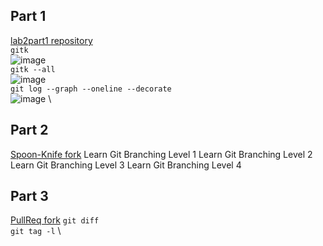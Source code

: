 ## Part 1
[lab2part1 repository](https://github.com/jweiss0/lab2part1) \
`gitk` \
![image](https://user-images.githubusercontent.com/18493608/150658006-61065d61-086d-4d58-af88-b859f378f933.png) \
`gitk --all` \
![image](https://user-images.githubusercontent.com/18493608/150658009-76f1eaf3-7c19-4601-8494-24954c8a7098.png) \
`git log --graph --oneline --decorate`\
![image](https://user-images.githubusercontent.com/18493608/150658011-c5e23835-ad20-48ae-acaa-49bafbee524b.png) \

## Part 2
[Spoon-Knife fork](https://github.com/jweiss0/Spoon-Knife)
Learn Git Branching Level 1
Learn Git Branching Level 2
Learn Git Branching Level 3
Learn Git Branching Level 4

## Part 3
[PullReq fork](https://github.com/jweiss0/PullReq)
`git diff` \
`git tag -l` \

